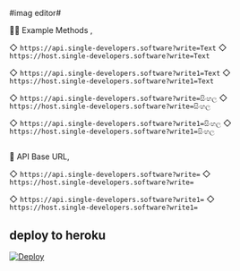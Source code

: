 #imag editor#


💁‍♂️ Example Methods ,

◇ `https://api.single-developers.software?write=Text`
◇ `https://host.single-developers.software?write=Text`

◇ `https://api.single-developers.software?write1=Text`
◇ `https://host.single-developers.software?write1=Text`

◇ `https://api.single-developers.software?write=සිංහල`
◇ `https://host.single-developers.software?write=සිංහල`

◇ `https://api.single-developers.software?write1=සිංහල`
◇ `https://host.single-developers.software?write1=සිංහල`

##

🔰 API Base URL,

◇ `https://api.single-developers.software?write=`
◇ `https://host.single-developers.software?write=`

◇ `https://api.single-developers.software?write1=`
◇ `https://host.single-developers.software?write1=`

## deploy to heroku ##
<a href="https://heroku.com/deploy?template=https://github.com/chathush999/music-life">
            <img src="https://www.herokucdn.com/deploy/button.svg" alt="Deploy">

